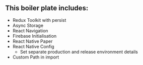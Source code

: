 ## This boiler plate includes:

- Redux Toolkit with persist
- Async Storage
- React Navigation
- Firebase Initialisation
- React Native Paper
- React Native Config
  - Set separate production and release environment details
- Custom Path in import

